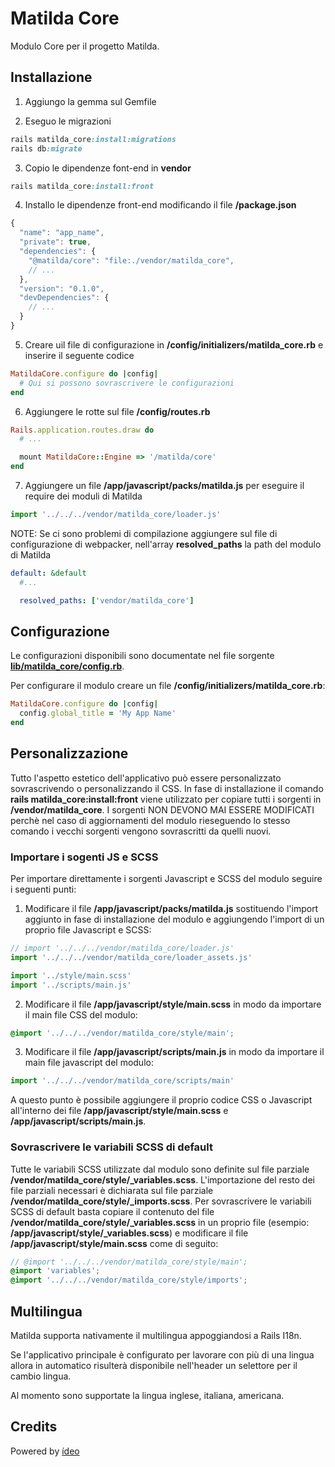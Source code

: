 # Matilda Core

Modulo Core per il progetto Matilda.

## Installazione

1. Aggiungo la gemma sul Gemfile

2. Eseguo le migrazioni

```ruby
rails matilda_core:install:migrations
rails db:migrate
```

3. Copio le dipendenze font-end in **vendor**

```ruby
rails matilda_core:install:front
```

4. Installo le dipendenze front-end modificando il file **/package.json**

```js
{
  "name": "app_name",
  "private": true,
  "dependencies": {
    "@matilda/core": "file:./vendor/matilda_core",
    // ...
  },
  "version": "0.1.0",
  "devDependencies": {
    // ...
  }
}
```

5. Creare uil file di configurazione in **/config/initializers/matilda_core.rb** e inserire il seguente codice

```ruby
MatildaCore.configure do |config|
  # Qui si possono sovrascrivere le configurazioni
end
```

6. Aggiungere le rotte sul file **/config/routes.rb**

```ruby
Rails.application.routes.draw do
  # ...

  mount MatildaCore::Engine => '/matilda/core'
end
```

7. Aggiungere un file **/app/javascript/packs/matilda.js** per eseguire il require dei moduli di Matilda

```javascript
import '../../../vendor/matilda_core/loader.js'
```

NOTE: Se ci sono problemi di compilazione aggiungere sul file di configurazione di webpacker, nell'array **resolved_paths** la path del modulo di Matilda

```yaml
default: &default
  #...

  resolved_paths: ['vendor/matilda_core']
```

## Configurazione

Le configurazioni disponibili sono documentate nel file sorgente [**lib/matilda_core/config.rb**](https://github.com/ideonetwork/matilda-core/blob/master/lib/matilda_core/config.rb).

Per configurare il modulo creare un file **/config/initializers/matilda_core.rb**:

```ruby
MatildaCore.configure do |config|
  config.global_title = 'My App Name'
end
```

## Personalizzazione

Tutto l'aspetto estetico dell'applicativo può essere personalizzato sovrascrivendo o personalizzando il CSS.
In fase di installazione il comando **rails matilda_core:install:front** viene utilizzato per copiare tutti i sorgenti in **/vendor/matilda_core**. I sorgenti NON DEVONO MAI ESSERE MODIFICATI perchè nel caso di aggiornamenti del modulo rieseguendo lo stesso comando i vecchi sorgenti vengono sovrascritti da quelli nuovi.

### Importare i sogenti JS e SCSS

Per importare direttamente i sorgenti Javascript e SCSS del modulo seguire i seguenti punti:

1. Modificare il file **/app/javascript/packs/matilda.js** sostituendo l'import aggiunto in fase di installazione del modulo e aggiungendo l'import di un proprio file Javascript e SCSS:

```javascript
// import '../../../vendor/matilda_core/loader.js'
import '../../../vendor/matilda_core/loader_assets.js'

import '../style/main.scss'
import '../scripts/main.js'
```

2. Modificare il file **/app/javascript/style/main.scss** in modo da importare il main file CSS del modulo:

```scss
@import '../../../vendor/matilda_core/style/main';
```

3. Modificare il file **/app/javascript/scripts/main.js** in modo da importare il main file javascript del modulo:

```javascript
import '../../../vendor/matilda_core/scripts/main'
```

A questo punto è possibile aggiungere il proprio codice CSS o Javascript all'interno dei file **/app/javascript/style/main.scss** e **/app/javascript/scripts/main.js**.

### Sovrascrivere le variabili SCSS di default

Tutte le variabili SCSS utilizzate dal modulo sono definite sul file parziale **/vendor/matilda_core/style/_variables.scss**. L'importazione del resto dei file parziali necessari è dichiarata sul file parziale  **/vendor/matilda_core/style/_imports.scss**. Per sovrascrivere le variabili SCSS di default basta copiare il contenuto del file **/vendor/matilda_core/style/_variables.scss** in un proprio file (esempio: **/app/javascript/style/_variables.scss**) e modificare il file **/app/javascript/style/main.scss** come di seguito:

```scss
// @import '../../../vendor/matilda_core/style/main';
@import 'variables';
@import '../../../vendor/matilda_core/style/imports';
```

## Multilingua

Matilda supporta nativamente il multilingua appoggiandosi a Rails I18n.

Se l'applicativo principale è configurato per lavorare con più di una lingua allora in automatico risulterà disponibile nell'header un selettore per il cambio lingua.

Al momento sono supportate la lingua inglese, italiana, americana.


## Credits

Powered by [ídeo](http://1d3o.it/)
